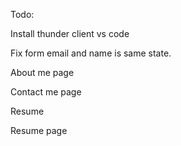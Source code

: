 Todo: 

Install thunder client vs code

Fix form email and name is same state.

About me page

Contact me page

Resume

Resume page
